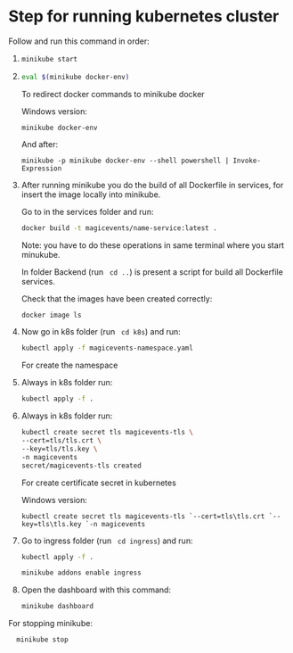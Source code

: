 # Step for running kubernetes cluster

Follow and run this command in order:

1) ```bash 
   minikube start 
   ```
2) ```bash 
   eval $(minikube docker-env) 
   ```
   To redirect docker commands to minikube docker

   Windows version:
   ```shell 
   minikube docker-env
   ```
   And after:
   ```shell 
   minikube -p minikube docker-env --shell powershell | Invoke-Expression
   ```
3) After running minikube you do the build of all Dockerfile in services, for insert the image locally into minikube.

   Go to in the services folder and run:
   ```bash
   docker build -t magicevents/name-service:latest .
   ```
   Note: you have to do these operations in same terminal where you start minukube.
   
   In folder Backend (run ``` cd ..```) is present a script for build all Dockerfile services.

   Check that the images have been created correctly:
   ```bash
   docker image ls
   ```
4) Now go in k8s folder (run ``` cd k8s```) and run: 
    ```bash 
    kubectl apply -f magicevents-namespace.yaml
   ```
   For create the namespace

5) Always in k8s folder run:
    ```bash
    kubectl apply -f .
    ```
6) Always in k8s folder run:
    ```bash
    kubectl create secret tls magicevents-tls \
    --cert=tls/tls.crt \
    --key=tls/tls.key \
    -n magicevents
    secret/magicevents-tls created
    ```
    For create certificate secret in kubernetes

   Windows version:
   ```shell
   kubectl create secret tls magicevents-tls `--cert=tls\tls.crt `--key=tls\tls.key `-n magicevents
   ```
7) Go to ingress folder (run ``` cd ingress```)  and run:
    ```bash
    kubectl apply -f .
    ```
   ```bash
   minikube addons enable ingress
   ```
8) Open the dashboard with this command:
   ```bash
   minikube dashboard
   ```

For stopping minikube:
```bash
  minikube stop
```